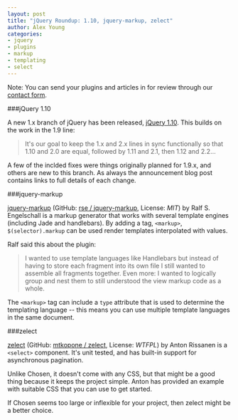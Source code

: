 ```yaml
---
layout: post
title: "jQuery Roundup: 1.10, jquery-markup, zelect"
author: Alex Young
categories:
- jquery
- plugins
- markup
- templating
- select
---
```


<div class="intro">
Note: You can send your plugins and articles in for review through our <a href="/contact.html">contact form</a>.
</div>

###jQuery 1.10

A new 1.x branch of jQuery has been released, [jQuery 1.10](http://blog.jquery.com/2013/05/09/jquery-1-10-beta-1-released/).  This builds on the work in the 1.9 line:

> It's our goal to keep the 1.x and 2.x lines in sync functionally so that 1.10 and 2.0 are equal, followed by 1.11 and 2.1, then 1.12 and 2.2...

A few of the inclded fixes were things originally planned for 1.9.x, and others are new to this branch.  As always the announcement blog post contains links to full details of each change.

###jquery-markup

[jquery-markup](http://plugins.jquery.com/markup/) (GitHub: [rse / jquery-markup](https://github.com/rse/jquery-markup), License: _MIT_) by Ralf S. Engelschall is a markup generator that works with several template engines (including Jade and handlebars).  By adding a tag, `<markup>`, `$(selector).markup` can be used render templates interpolated with values.

Ralf said this about the plugin:

> I wanted to use template languages like Handlebars but instead of having to store each fragment into its own file I still wanted to assemble all fragments together. Even more: I wanted to logically group and nest them to still understood the view markup code as a whole.

The `<markup>` tag can include a `type` attribute that is used to determine the templating language -- this means you can use multiple template languages in the same document.

###zelect

[zelect](http://mtkopone.github.io/zelect/) (GitHub: [mtkopone / zelect](https://github.com/mtkopone/zelect), License: _WTFPL_) by Anton Rissanen is a `<select>` component.  It's unit tested, and has built-in support for asynchronous pagination.

Unlike Chosen, it doesn't come with any CSS, but that might be a good thing because it keeps the project simple.  Anton has provided an example with suitable CSS that you can use to get started.

If Chosen seems too large or inflexible for your project, then zelect might be a better choice.
